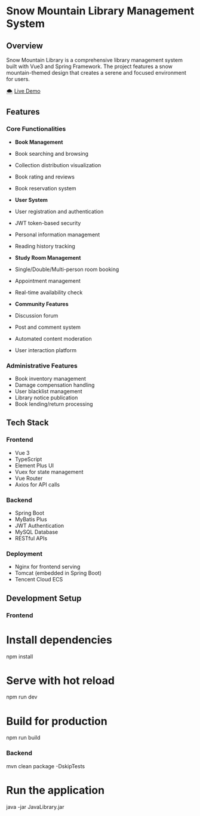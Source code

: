 # Snow Mountain Library Management System

## Overview
Snow Mountain Library is a comprehensive library management system built with Vue3 and Spring Framework. The project features a snow mountain-themed design that creates a serene and focused environment for users.

🌨️ [Live Demo](http://192.168.1.85:8080/show)

## Features

### Core Functionalities
- **Book Management**
 - Book searching and browsing
 - Collection distribution visualization
 - Book rating and reviews
 - Book reservation system
 
- **User System**
 - User registration and authentication
 - JWT token-based security
 - Personal information management
 - Reading history tracking

- **Study Room Management**
 - Single/Double/Multi-person room booking
 - Appointment management
 - Real-time availability check

- **Community Features**
 - Discussion forum
 - Post and comment system
 - Automated content moderation
 - User interaction platform

### Administrative Features
- Book inventory management
- Damage compensation handling
- User blacklist management
- Library notice publication
- Book lending/return processing

## Tech Stack

### Frontend
- Vue 3
- TypeScript
- Element Plus UI
- Vuex for state management
- Vue Router
- Axios for API calls

### Backend
- Spring Boot
- MyBatis Plus
- JWT Authentication
- MySQL Database
- RESTful APIs

### Deployment
- Nginx for frontend serving
- Tomcat (embedded in Spring Boot)
- Tencent Cloud ECS


## Development Setup

### Frontend

# Install dependencies
npm install

# Serve with hot reload
npm run dev

# Build for production
npm run build

###  Backend

mvn clean package -DskipTests

# Run the application
java -jar JavaLibrary.jar
